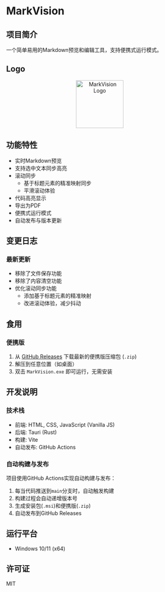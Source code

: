 # MarkVision

## 项目简介

一个简单易用的Markdown预览和编辑工具，支持便携式运行模式。

## Logo

<div align="center">
  <img src="src-tauri/icons/icon.ico" alt="MarkVision Logo" width="128" height="128">
</div>

## 功能特性

- 实时Markdown预览
- 支持选中文本同步高亮
- 滚动同步
  - 基于标题元素的精准映射同步
  - 平滑滚动体验
- 代码高亮显示
- 导出为PDF
- 便携式运行模式
- 自动发布与版本更新

## 变更日志

### 最新更新
- 移除了文件保存功能
- 移除了内容清空功能
- 优化滚动同步功能
  - 添加基于标题元素的精准映射
  - 改进滚动体验，减少抖动

## 食用

### 便携版

1. 从 [GitHub Releases](https://github.com/li5bo5/MarkVision/releases) 下载最新的便携版压缩包 (`.zip`)
2. 解压到任意位置（如桌面）
3. 双击 `MarkVision.exe` 即可运行，无需安装

## 开发说明

### 技术栈

- 前端: HTML, CSS, JavaScript (Vanilla JS)
- 后端: Tauri (Rust)
- 构建: Vite
- 自动发布: GitHub Actions

### 自动构建与发布

项目使用GitHub Actions实现自动构建与发布：

1. 每当代码推送到`main`分支时，自动触发构建
2. 构建过程会自动递增版本号
3. 生成安装包(`.msi`)和便携版(`.zip`)
4. 自动发布到GitHub Releases

## 运行平台

- Windows 10/11 (x64)

## 许可证

MIT 